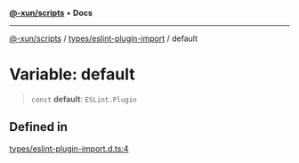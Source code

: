 [**@-xun/scripts**](../../../README.md) • **Docs**

***

[@-xun/scripts](../../../README.md) / [types/eslint-plugin-import](../README.md) / default

# Variable: default

> `const` **default**: `ESLint.Plugin`

## Defined in

[types/eslint-plugin-import.d.ts:4](https://github.com/Xunnamius/xscripts/blob/ea7b98342d9aa37d18f7398603d7c15f580a5312/types/eslint-plugin-import.d.ts#L4)
